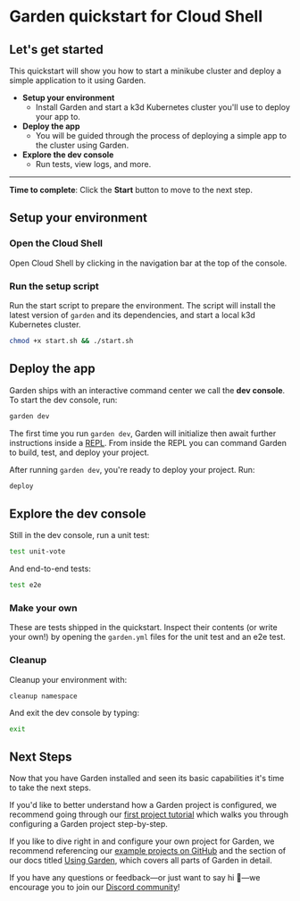# Garden quickstart for Cloud Shell

## Let's get started

This quickstart will show you how to start a minikube cluster and deploy a simple application to it using Garden.

* **Setup your environment**
  * Install Garden and start a k3d Kubernetes cluster you'll use to deploy your app to.
* **Deploy the app**
  * You will be guided through the process of deploying a simple app to the cluster using Garden.
* **Explore the dev console**
  * Run tests, view logs, and more.
___

**Time to complete**: <walkthrough-tutorial-duration duration=10></walkthrough-tutorial-duration>
Click the **Start** button to move to the next step.

## Setup your environment

### Open the Cloud Shell

Open Cloud Shell by clicking
<walkthrough-cloud-shell-icon></walkthrough-cloud-shell-icon> in the navigation bar at the top of the console.

### Run the setup script

Run the start script to prepare the environment. The script will install the latest version of `garden` and its dependencies, and start a local k3d Kubernetes cluster.

```bash
chmod +x start.sh && ./start.sh
```

## Deploy the app

Garden ships with an interactive command center we call the **dev console**. To start the dev console, run:

```sh
garden dev
```

The first time you run `garden dev`, Garden will initialize then await further instructions inside a [REPL](https://en.wikipedia.org/wiki/Read%E2%80%93eval%E2%80%93print_loop). From inside the REPL you can command Garden to build, test, and deploy your project.

After running `garden dev`, you're ready to deploy your project. Run:

```sh
deploy
```

## Explore the dev console

Still in the dev console, run a unit test:

```sh
test unit-vote
```
 
And end-to-end tests:

```sh
test e2e
```

### Make your own

These are tests shipped in the quickstart. Inspect their contents (or write your own!) by opening the `garden.yml` files for the <walkthrough-editor-open-file filePath="./quickstart-example/vote/garden.yml">unit test</walkthrough-editor-open-file> and an <walkthrough-editor-open-file filePath="./quickstart-example/result/garden.yml">e2e test</walkthrough-editor-open-file>.


### Cleanup

Cleanup your environment with:

```
cleanup namespace
```

And exit the dev console by typing:

```sh
exit
````

## Next Steps

<walkthrough-conclusion-trophy></walkthrough-conclusion-trophy>

Now that you have Garden installed and seen its basic capabilities it's time to take the next steps.

If you'd like to better understand how a Garden project is configured, we recommend going
through our [first project tutorial](https://docs.garden.io/tutorials/your-first-project) which walks you through configuring a Garden project step-by-step.

If you like to dive right in and configure your own project for Garden, we recommend referencing our [example
projects on GitHub](https://github.com/garden-io/garden/tree/main/examples) and the section of our docs titled [Using Garden](https://docs.garden.io/using-garden/configuration-overview), which covers all parts of Garden in detail.


If you have any questions or feedback—or just want to say hi 🙂—we encourage you to join our [Discord community](https://go.garden.io/discord)!